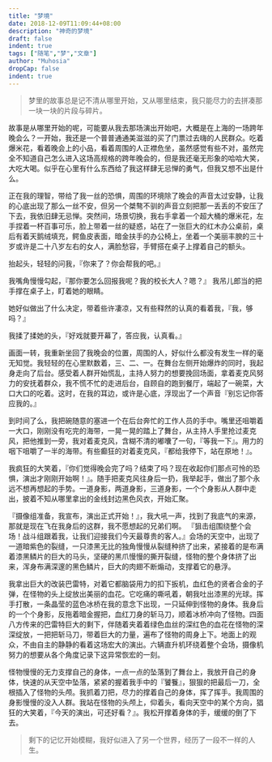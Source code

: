 ```yaml
---
title: "梦境"
date: 2018-12-09T11:09:44+08:00
description: "神奇的梦境"
draft: false
indent: true
tags: ["随笔","梦","文章"]
author: "Muhosia"
dropCap: false
indent: true
---
```


> 梦里的故事总是记不清从哪里开始，又从哪里结束，我只能尽力的去拼凑那一块一块的片段与碎片。

<!-- more -->

故事是从哪里开始的呢，可能要从我去那场演出开始吧，大概是在上海的一场跨年晚会么？一开始，我还是一个普普通通美滋滋的买了门票过去嗨的人民群众。吃着爆米花，看着晚会上的小品，看着周围的人正襟危坐，虽然感觉有些不对，虽然完全不知道自己怎么进入这场高规格的跨年晚会的，但是我还毫无形象的哈哈大笑，大吃大喝。似乎在心里有什么东西给了我这样肆无忌惮的勇气，但我又想不出是什么。

正在我的理智，带给了我一丝的恐惧，周围的环境除了晚会的声音太过安静，让我的心底出现了那么一丝不安，但另一个桀骜不驯的声音立刻把那一丢丢的不安压了下去，我依旧肆无忌惮。突然间，场景切换，我右手拿着一个超大桶的爆米花，左手捏着一杯百事可乐，脸上带着一丝的疑惑，站在了一张巨大的红木办公桌前，桌后有着天鹅绒填充，鳄鱼皮表面，暗金扶手的办公椅上，坐着一个美丽丰腴的三十岁或许是二十八岁左右的女人，满脸愁容，手臂搭在桌子上撑着自己的额头。

抬起头，轻轻的问我，『你来了？你会帮我的吧。』

我嘴角慢慢勾起，『那你要怎么回报我呢？我的校长大人？嗯？』
我吊儿郎当的把手撑在桌子上，盯着她的眼睛。

她好似做出了什么决定，带着些许凄凉，又有些释然的认真的看着我，『我，够吗？』

我揉了揉她的头，『好戏就要开幕了，答应我，认真看。』

画面一转，我重新坐回了我晚会的位置，周围的人，好似什么都没有发生一样的毫无知觉。我轻轻的在心里默数着，三、二、一。在舞台左侧开始爆炸的同时，我起身走向了后台。感受着人群开始慌乱，主持人努力的想要挽回场面，拿着麦克风努力的安抚着群众，我不慌不忙的走进后台，自顾自的跑到餐厅，端起了一碗菜，大口大口的吃着。这时，在我的耳边，或许是心底，浮现出了一个声音『别忘记你答应我的。』

到时间了么，我把碗随意的塞进一个在后台奔忙的工作人员的手中。嘴里还咀嚼着一大口，刚刚没有吃完的海带，一晃一晃的踏上了舞台，从主持人手里抢过麦克风，把他推到一旁，我对着麦克风，含糊不清的嘟囔了一句，『等我一下』。用力的咽下咀嚼了一半的海带。有些癫狂的对着麦克风，『都给我停下，站在原地！』。

我疯狂的大笑着，『你们觉得晚会完了吗？结束了吗？现在收起你们那点可怜的恐惧，演出才刚刚开始啊！』。随手把麦克风往身后一扔，我举起手，做出了那个永远不想再想起的手势。一道身影，两道身影，三道身影，一个个身影从人群中走出，披着不知从哪里拿出的金线封边黑色风衣，开始汇聚。

『摄像组准备，我宣布，演出正式开始！』，我大吼一声，找到了我底气的来源，那就是现在飞在我身后的这群，我不愿想起的兄弟们啊。
『狙击组围绕整个会场！战斗组跟着我，让我们迎接我们今天最尊贵的客人。』会场的天空中，出现了一道暗紫色的裂缝，一只漆黑无比的独角慢慢从裂缝种挤了出来，紧接着的是布满着漆黑鳞片的巨大的马头，坚硬的黑爪慢慢的撕开裂缝，怪物的整个身体挤了出来，浑身布满深邃的黑色鳞片，巨大的肉翅不断煽动，支撑着它的悬浮。

我拿出巨大的改装巴雷特，对着它都脑袋用力的扣下扳机，血红色的贤者合金的子弹，在怪物的头上绽放出美丽的血花。它吃痛的嘶吼着，朝我吐出漆黑的光球。挥手打散，一条晶莹的蓝色冰桥在我的意念下出现，一只延伸到怪物的身体。我身后的一个个身影，反拖着暗金握把，血红刀身的斩马刀，顺着冰桥冲向了怪物。四面八方传来的巴雷特巨大的剩下，伴随着夹着着绿色血丝的深红色的血花在怪物的深深绽放，一把把斩马刀，带着巨大的力量，遍布了怪物的周身上下。地面上的观众，不由自主的静静的看着这场宏大的演出。六辆直升机环绕着整个会场，摄像机努力的想要从各个角度记录下这异常恢宏的一刻。

怪物慢慢的无力支撑自己的身体，一点一点的坠落到了舞台上，我放开自己的身体，快速的从天空中坠落，紧紧的握着我手中的『饕餮』，狠狠的把最后一刀，全根插入了怪物的头颅。我抓着刀把，尽力的撑着自己的身体，挥了挥手。我周围的身影慢慢的没入人群。我站在怪物的头颅上，仰着头，看向天空中的某个方向，猖狂的大笑着，『今天的演出，可还好看？』。我松开撑着身体的手，缓缓的倒了下去。

> 剩下的记忆开始模糊，我好似进入了另一个世界，经历了一段不一样的人生。
